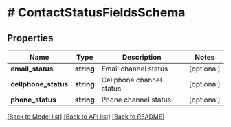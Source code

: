 # # ContactStatusFieldsSchema

## Properties

Name | Type | Description | Notes
------------ | ------------- | ------------- | -------------
**email_status** | **string** | Email channel status | [optional]
**cellphone_status** | **string** | Cellphone channel status | [optional]
**phone_status** | **string** | Phone channel status | [optional]

[[Back to Model list]](../../README.md#models) [[Back to API list]](../../README.md#endpoints) [[Back to README]](../../README.md)
